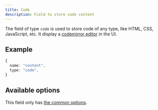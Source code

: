 ```yaml
---
title: Code
description: Field to store code content
---
```


The field of type `code` is used to store code of any type, like HTML, CSS,
JavaScript, etc. It display a [codemirror editor](https://codemirror.net/) in
the UI.

## Example

```ts
{
  name: "content",
  type: "code",
}
```

## Available options

This field only has [the common options](./index.md#common-field-options).
